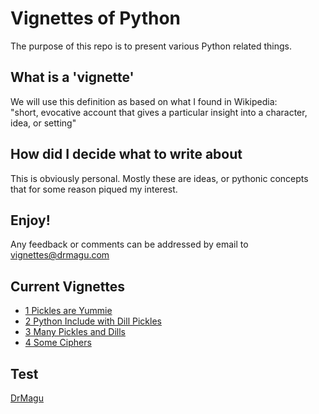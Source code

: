 # Vignettes of Python
The purpose of this repo is to present various Python related things.  

## What is a 'vignette'
We will use this definition as based on what I found in Wikipedia:  
"short, evocative account that gives a particular insight into a character, idea, or setting"  

## How did I decide what to write about
This is obviously personal. Mostly these are ideas, or pythonic concepts that for some reason piqued my interest.  

## Enjoy!  
Any feedback or comments can be addressed by email to vignettes@drmagu.com

## Current Vignettes
* [1 Pickles are Yummie](https://github.com/drmagu/NewRepo/tree/master/1%20Pickles%20are%20Yummie)
* [2 Python Include with Dill Pickles](https://github.com/drmagu/NewRepo/tree/master/2%20Python%20Include%20Dill%20with%20Pickles)
* [3 Many Pickles and Dills](https://github.com/drmagu/NewRepo/tree/master/3%20Many%20Pickles%20and%20Dills)
* [4 Some Ciphers](https://github.com/drmagu/NewRepo/tree/master/4%20Some%20Ciphers#some-ciphers)

## Test
[DrMagu](https://drmagu.com)  
